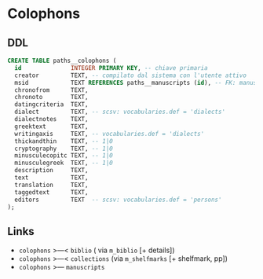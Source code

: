 # Colophons

## DDL
```sql
CREATE TABLE paths__colophons (
  id              INTEGER PRIMARY KEY, -- chiave primaria
  creator         TEXT, -- compilato dal sistema con l'utente attivo
  msid            TEXT REFERENCES paths__manuscripts (id), -- FK: manuscripts.id
  chronofrom      TEXT,
  chronoto        TEXT,
  datingcriteria  TEXT,
  dialect         TEXT, -- scsv: vocabularies.def = 'dialects'
  dialectnotes    TEXT,
  greektext       TEXT,
  writingaxis     TEXT, -- vocabularies.def = 'dialects'
  thickandthin    TEXT, -- 1|0
  cryptography    TEXT, -- 1|0
  minusculecopitc TEXT, -- 1|0
  minusculegreek  TEXT, -- 1|0
  description     TEXT,
  text            TEXT,
  translation     TEXT,
  taggedtext      TEXT,
  editors         TEXT  -- scsv: vocabularies.def = 'persons'
);
```

## Links
- `colophons` >—< `biblio` ( via `m_biblio` [+ details])
- `colophons` >—< `collections` (via `m_shelfmarks` [+ shelfmark, pp])
- `colophons` >— `manuscripts`

